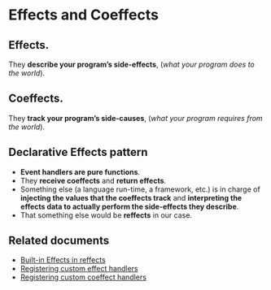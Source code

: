 # Effects and Coeffects
## Effects.
They **describe your program’s side-effects**, (*what your program does to the world*).

## Coeffects.
They  **track your program’s side-causes**, (*what your program requires from the world*).

## Declarative Effects pattern
* **Event handlers are pure functions**.
*  They **receive coeffects** and **return effects**.
*  Something else (a language run-time, a framework, etc.) is in charge of **injecting the values that the coeffects track** and **interpreting the effects data to actually perform the side-effects they describe**.
* That something else would be **reffects** in our case.

## Related documents

* [Built-in Effects in reffects](https://github.com/mariosanchez/spike-todo-declarative-effects/blob/master/docs/reffects/built-in-effects.md)
* [Registering custom effect handlers](https://github.com/mariosanchez/spike-todo-declarative-effects/blob/master/docs/reffects/custom-effects.md)
* [Registering custom coeffect handlers](https://github.com/mariosanchez/spike-todo-declarative-effects/blob/master/docs/reffects/custom-coeffects.md)
